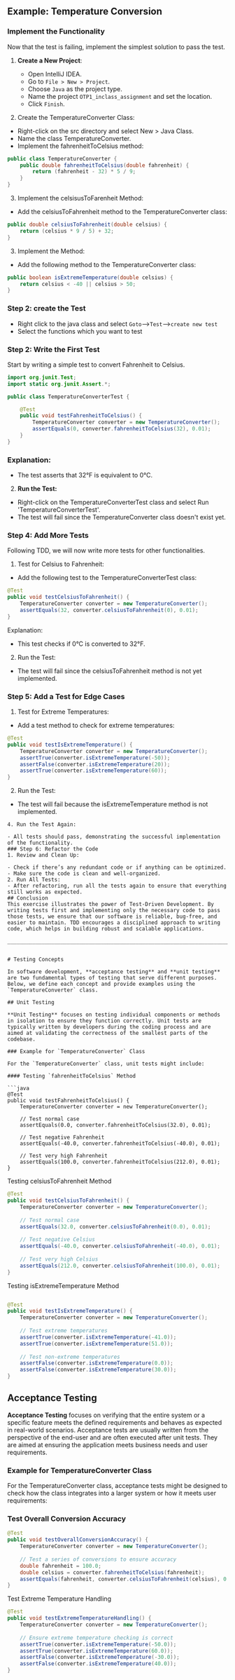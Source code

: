 
## Example: Temperature Conversion

###  Implement the Functionality
Now that the test is failing, implement the simplest solution to pass the test.

1. **Create a New Project**:
   - Open IntelliJ IDEA.
   - Go to `File > New > Project`.
   - Choose `Java` as the project type.
   - Name the project `OTP1_inclass_assignment` and set the location.
   - Click `Finish`.

2. Create the TemperatureConverter Class:
- Right-click on the src directory and select New > Java Class.
- Name the class TemperatureConverter.
- Implement the fahrenheitToCelsius method:

```java
public class TemperatureConverter {
    public double fahrenheitToCelsius(double fahrenheit) {
        return (fahrenheit - 32) * 5 / 9;
    }
}
````
3. Implement the celsisusToFarenheit Method:
- Add the celsiusToFahrenheit method to the TemperatureConverter class:
```java
public double celsiusToFahrenheit(double celsius) {
    return (celsius * 9 / 5) + 32;
}

````
3. Implement the Method:
- Add the following method to the TemperatureConverter class:
```java
public boolean isExtremeTemperature(double celsius) {
    return celsius < -40 || celsius > 50;
}

````

### Step 2: create the Test
- Right click to the java class and select `Goto`-->`Test`-->`create new test`
- Select the functions which you want to test
### Step 2: Write the First Test
Start by writing a simple test to convert Fahrenheit to Celsius.

   ```java
   import org.junit.Test;
   import static org.junit.Assert.*;

   public class TemperatureConverterTest {

       @Test
       public void testFahrenheitToCelsius() {
           TemperatureConverter converter = new TemperatureConverter();
           assertEquals(0, converter.fahrenheitToCelsius(32), 0.01);
       }
   }

````
### Explanation:
- The test asserts that 32°F is equivalent to 0°C.

2. **Run the Test:**
- Right-click on the TemperatureConverterTest class and select Run 'TemperatureConverterTest'.
- The test will fail since the TemperatureConverter class doesn't exist yet.

### Step 4: Add More Tests
Following TDD, we will now write more tests for other functionalities.

1. Test for Celsius to Fahrenheit:
- Add the following test to the TemperatureConverterTest class:
```java
@Test
public void testCelsiusToFahrenheit() {
    TemperatureConverter converter = new TemperatureConverter();
    assertEquals(32, converter.celsiusToFahrenheit(0), 0.01);
}

```
Explanation:

- This test checks if 0°C is converted to 32°F.
2. Run the Test:
- The test will fail since the celsiusToFahrenheit method is not yet implemented.


### Step 5: Add a Test for Edge Cases
1. Test for Extreme Temperatures:
- Add a test method to check for extreme temperatures:
```Java
@Test
public void testIsExtremeTemperature() {
    TemperatureConverter converter = new TemperatureConverter();
    assertTrue(converter.isExtremeTemperature(-50));
    assertFalse(converter.isExtremeTemperature(20));
    assertTrue(converter.isExtremeTemperature(60));
}

```
2. Run the Test:

- The test will fail because the isExtremeTemperature method is not implemented.
```
4. Run the Test Again:

- All tests should pass, demonstrating the successful implementation of the functionality.
### Step 6: Refactor the Code
1. Review and Clean Up:

- Check if there’s any redundant code or if anything can be optimized.
- Make sure the code is clean and well-organized.
2. Run All Tests:
- After refactoring, run all the tests again to ensure that everything still works as expected.
## Conclusion
This exercise illustrates the power of Test-Driven Development. By writing tests first and implementing only the necessary code to pass those tests, we ensure that our software is reliable, bug-free, and easier to maintain. TDD encourages a disciplined approach to writing code, which helps in building robust and scalable applications.

____________________________________________________________________________________________________________________________________


# Testing Concepts

In software development, **acceptance testing** and **unit testing** are two fundamental types of testing that serve different purposes. Below, we define each concept and provide examples using the `TemperatureConverter` class.

## Unit Testing

**Unit Testing** focuses on testing individual components or methods in isolation to ensure they function correctly. Unit tests are typically written by developers during the coding process and are aimed at validating the correctness of the smallest parts of the codebase.

### Example for `TemperatureConverter` Class

For the `TemperatureConverter` class, unit tests might include:

#### Testing `fahrenheitToCelsius` Method

```java
@Test
public void testFahrenheitToCelsius() {
    TemperatureConverter converter = new TemperatureConverter();
    
    // Test normal case
    assertEquals(0.0, converter.fahrenheitToCelsius(32.0), 0.01);
    
    // Test negative Fahrenheit
    assertEquals(-40.0, converter.fahrenheitToCelsius(-40.0), 0.01);
    
    // Test very high Fahrenheit
    assertEquals(100.0, converter.fahrenheitToCelsius(212.0), 0.01);
}
```

Testing celsiusToFahrenheit Method
```java
@Test
public void testCelsiusToFahrenheit() {
    TemperatureConverter converter = new TemperatureConverter();
    
    // Test normal case
    assertEquals(32.0, converter.celsiusToFahrenheit(0.0), 0.01);
    
    // Test negative Celsius
    assertEquals(-40.0, converter.celsiusToFahrenheit(-40.0), 0.01);
    
    // Test very high Celsius
    assertEquals(212.0, converter.celsiusToFahrenheit(100.0), 0.01);
}


```
Testing isExtremeTemperature Method
````java

@Test
public void testIsExtremeTemperature() {
    TemperatureConverter converter = new TemperatureConverter();
    
    // Test extreme temperatures
    assertTrue(converter.isExtremeTemperature(-41.0));
    assertTrue(converter.isExtremeTemperature(51.0));
    
    // Test non-extreme temperatures
    assertFalse(converter.isExtremeTemperature(0.0));
    assertFalse(converter.isExtremeTemperature(30.0));
}


`````
## Acceptance Testing
**Acceptance Testing** focuses on verifying that the entire system or a specific feature meets the defined requirements and behaves as expected in real-world scenarios. Acceptance tests are usually written from the perspective of the end-user and are often executed after unit tests. They are aimed at ensuring the application meets business needs and user requirements.

### Example for TemperatureConverter Class
For the TemperatureConverter class, acceptance tests might be designed to check how the class integrates into a larger system or how it meets user requirements:

### Test Overall Conversion Accuracy
```java
@Test
public void testOverallConversionAccuracy() {
    TemperatureConverter converter = new TemperatureConverter();
    
    // Test a series of conversions to ensure accuracy
    double fahrenheit = 100.0;
    double celsius = converter.fahrenheitToCelsius(fahrenheit);
    assertEquals(fahrenheit, converter.celsiusToFahrenheit(celsius), 0.01);
}


```
Test Extreme Temperature Handling
```java
@Test
public void testExtremeTemperatureHandling() {
    TemperatureConverter converter = new TemperatureConverter();
    
    // Ensure extreme temperature checking is correct
    assertTrue(converter.isExtremeTemperature(-50.0));
    assertTrue(converter.isExtremeTemperature(60.0));
    assertFalse(converter.isExtremeTemperature(-30.0));
    assertFalse(converter.isExtremeTemperature(40.0));
}
```


